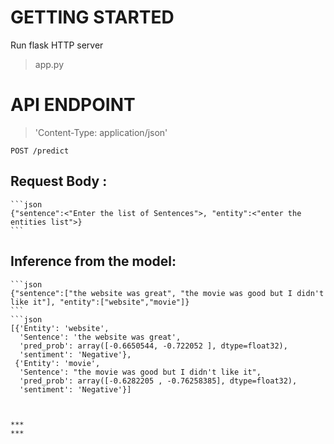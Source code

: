 # GETTING STARTED
Run flask HTTP server

>app.py

# API ENDPOINT
>'Content-Type: application/json'

```POST /predict```

## Request Body : 
    ```json
    {"sentence":<"Enter the list of Sentences">, "entity":<"enter the entities list">}
    ```
## Inference from the model: 
    ```json
    {"sentence":["the website was great", "the movie was good but I didn't like it"], "entity":["website","movie"]}
    ```
    ```json
    [{'Entity': 'website',
      'Sentence': 'the website was great',
      'pred_prob': array([-0.6650544, -0.722052 ], dtype=float32),
      'sentiment': 'Negative'},
     {'Entity': 'movie',
      'Sentence': "the movie was good but I didn't like it",
      'pred_prob': array([-0.6282205 , -0.76258385], dtype=float32),
      'sentiment': 'Negative'}]  
  ```


***
***
